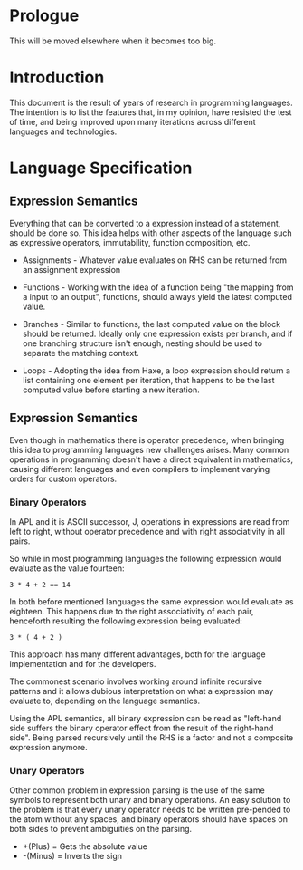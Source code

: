 # Prologue

This will be moved elsewhere when it becomes too big.

# Introduction

This document is the result of years of research in programming languages. The intention is
to list the features that, in my opinion, have resisted the test of time, and being improved
upon many iterations across different languages and technologies.

# Language Specification

## Expression Semantics

Everything that can be converted to a expression instead of a statement, should be done so.
This idea helps with other aspects of the language such as expressive operators, immutability,
function composition, etc.

* Assignments - Whatever value evaluates on RHS can be returned from an assignment expression

* Functions - Working with the idea of a function being "the mapping from a input to an output",
functions, should always yield the latest computed value.

* Branches - Similar to functions, the last computed value on the block should be returned.
Ideally only one expression exists per branch, and if one branching structure isn't enough,
nesting should be used to separate the matching context.

* Loops - Adopting the idea from Haxe, a loop expression should return a list containing one
element per iteration, that happens to be the last computed value before starting a new
iteration.

## Expression Semantics

Even though in mathematics there is operator precedence, when bringing this idea to programming
languages new challenges arises. Many common operations in programming doesn't have a direct
equivalent in mathematics, causing different languages and even compilers to implement varying
orders for custom operators.

### Binary Operators

In APL and it is ASCII successor, J, operations in expressions are read from left to right,
without operator precedence and with right associativity in all pairs.

So while in most programming languages the following expression would evaluate as the value
fourteen:

```
3 * 4 + 2 == 14
```

In both before mentioned languages the same expression would evaluate as eighteen. This happens
due to the right associativity of each pair, henceforth resulting the following expression being
evaluated:

```
3 * ( 4 + 2 )
```

This approach has many different advantages, both for the language implementation and for the
developers.

The commonest scenario involves working around infinite recursive patterns and it allows dubious
interpretation on what a expression may evaluate to, depending on the language semantics.

Using the APL semantics, all binary expression can be read as "left-hand side suffers the binary
operator effect from the result of the right-hand side". Being parsed recursively until the RHS
is a factor and not a composite expression anymore.

### Unary Operators

Other common problem in expression parsing is the use of the same symbols to represent both
unary and binary operations. An easy solution to the problem is that every unary operator needs
to be written pre-pended to the atom without any spaces, and binary operators should have spaces
on both sides to prevent ambiguities on the parsing.

* +(Plus) = Gets the absolute value
* -(Minus) = Inverts the sign

## 
